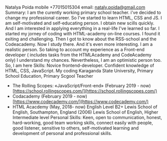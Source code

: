 Natalya Poida
mobile +77015015304 email: nataly.poida@gmail.com
Summary: I am the curently working primary school teacher. i've decided to change my professional career. So I've started to learn HTML, CSS and JS. I am self-motivated and self-educating person. I obtain new scills quickly. And I am interested in applying everything in a real-life I've learned so far. I started my jorney of coding with HTML-academy on-line courses. I found it exiting and challenging. Then I got to know about the RSS-school and the Codeacademy. Now I study there. And it's even more interesting. I am a realistic person. So taking to account my experience as a Front-end developer ( includes tasks from the HTMLAcademy and CodeAcademy only) I understand my chances. Nevertheless, I am an optimistic person too. So, I am here 
Skills: Novice frontend-developer. Confident knowledge of HTML, CSS, JavaScript.
My coding
Karaganda State University, Primary School Education, Primary Scgool Teacher
- The Rolling Scopes: «JavaScript/Front-end» (February 2019 - now)  
 [https://school.rollingscopes.com/](https://school.rollingscopes.com/)
- Codacademy (February 2019 - now)  
 [https://www.codecademy.com/](https://www.codecademy.com/)
 - HTML Acacdemy (May, 2018- now)
 English Level B2+ 
 Lewis School of English, Southampton, England (2006)
Lewis School of English, Higher Intermediate level 
Personal Skills: Keen, open to communication, honest, hard-working, good team working skills, connect easily with people, good listener, sensitive to others, self-motivated learning and development of personal and professional skills.
